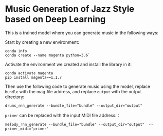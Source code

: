 # Music Generation of Jazz Style based on Deep Learning 
 This is a trained model where you can generate music in the following ways:

 Start by creating a new environment:
 
    conda info
    conda create --name magenta python=3.6`

 Activate the environment we created and install the library in it:
 
    conda activate magenta
    pip install magenta==1.1.7

 Then use the following code to generate music using the model, replace `bundle` with the mag file address, and replace `output` with the output directory:
 
    drums_rnn_generate --bundle_file="bundle" --output_dir="output"

 `primer` can be replaced with the input MIDI file address:：
 
    melody_rnn_generate --bundle_file="bundle" --output_dir="output"  --primer_midi="primer"
     
